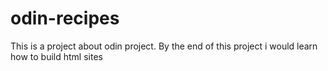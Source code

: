 # odin-recipes
This is a project about odin project.
By the end of this project i would learn how to build html sites